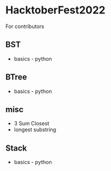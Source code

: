 # HacktoberFest2022
For contributors


## BST
 - basics - python

## BTree
 - basics - python

## misc
 - 3 Sum Closest
 - longest substring

## Stack
 - basics - python